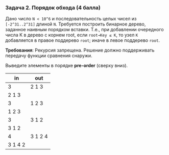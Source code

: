 ### Задача 2. Порядок обхода (4 балла)

Дано число `N < 10^6` и последовательность целых чисел из  `[-2^31..2^31]` длиной `N`.
Требуется построить бинарное дерево, заданное наивным порядком вставки.
Т.е., при добавлении очередного числа K в дерево с корнем root, если `root→Key ≤ K`, то узел `K` добавляется в правое поддерево `root`; иначе в левое поддерево `root`.

**Требования**: Рекурсия запрещена. Решение должно поддерживать передачу функции сравнения снаружи.

 Выведите элементы в порядке **pre-order** (сверху вниз).


|   in    |   out   |
| ------- | ------- |
| 3       | 2 1 3   |
| 2 1 3   |         |
| 3       | 1 2 3   |
| 1 2 3   |         |
| 3       | 3 1 2   |
| 3 1 2   |         |
| 4       | 3 1 2 4 |
| 3 1 4 2 |         |
